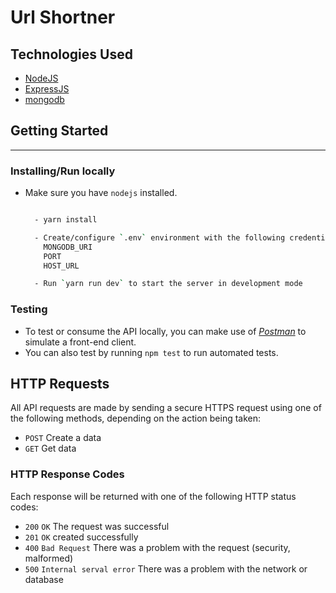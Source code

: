 # Url Shortner

## Technologies Used

-   [NodeJS](https://nodejs.org/en/download/)
-   [ExpressJS](https://expressjs.com/)
-   [mongodb](https://www.mongodb.com/)

## Getting Started

---

### Installing/Run locally

-   Make sure you have `nodejs` installed.

    ```bash

      - yarn install

      - Create/configure `.env` environment with the following credentials
        MONGODB_URI
        PORT
        HOST_URL

      - Run `yarn run dev` to start the server in development mode
    ```

### Testing

-   To test or consume the API locally, you can make use of [_Postman_](https://www.getpostman.com) to simulate a front-end client.
-   You can also test by running `npm test` to run automated tests.

## HTTP Requests

All API requests are made by sending a secure HTTPS request using one of the following methods, depending on the action being taken:

-   `POST` Create a data
-   `GET` Get data

### HTTP Response Codes

Each response will be returned with one of the following HTTP status codes:

-   `200` `OK` The request was successful
-   `201` `OK` created successfully
-   `400` `Bad Request` There was a problem with the request (security, malformed)
-   `500` `Internal serval error` There was a problem with the network or database
